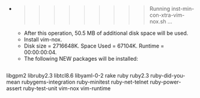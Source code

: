 * >>>>>>>>> Running inst-min-con-xtra-vim-nox.sh ...
  * After this operation, 50.5 MB of additional disk space will be used.
  * Install vim-nox.
  * Disk size = 2716648K. Space Used = 67104K. Runtime = 00:00:00:04.
  * The following NEW packages will be installed:
  ```bash
libgpm2 libruby2.3 libtcl8.6 libyaml-0-2 rake
ruby ruby2.3 ruby-did-you-mean rubygems-integration ruby-minitest
ruby-net-telnet ruby-power-assert ruby-test-unit vim-nox vim-runtime
  ```
